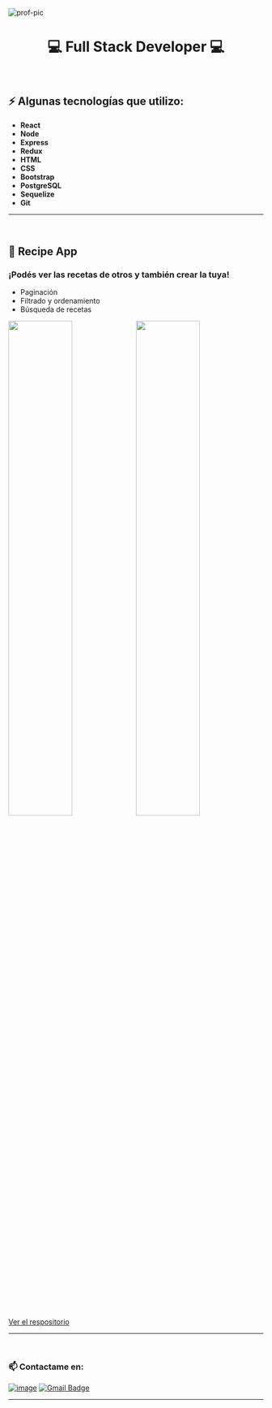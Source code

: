 ![prof-pic](https://user-images.githubusercontent.com/53587594/127256510-0b698460-da2c-4123-a3a5-743293b8cc8e.png)

<h1 align="center">
 💻 Full Stack Developer 💻
</h1>

<br>

## ⚡ Algunas tecnologías que utilizo:
-  <b>React</b>
-  <b>Node</b>
-  <b>Express</b>
-  <b>Redux</b>
-  <b>HTML</b>
-  <b>CSS</b>
-  <b>Bootstrap</b>
-  <b>PostgreSQL</b>
-  <b>Sequelize</b>
-  <b>Git</b>

---

<br>

## 📌 Recipe App
### ¡Podés ver las recetas de otros y también crear la tuya!
- Paginación
- Filtrado y ordenamiento
- Búsqueda de recetas

<img src="https://user-images.githubusercontent.com/53587594/127355191-0429a024-4121-4fcc-b4da-40d67770767e.png" width=50% height=50%><img src="https://user-images.githubusercontent.com/53587594/127354220-d26a1694-3d2b-4058-bf17-8366c4c7a4f9.png" width=50% height=50%>

[Ver el respositorio](https://github.com/ChristianNordfors/Recipes-React-Node)

---
<br>

### 📫 Contactame en:
[![image](https://img.shields.io/badge/-LinkedIn-0e76a8?style=plastic&logo=linkedIn)](https://www.linkedin.com/in/christian-nordfors-dev/)
[![Gmail Badge](https://img.shields.io/badge/-christiannordfors@gmail.com-c14438?style=flat-square&logo=Gmail&logoColor=white&link=mailto:christiannordfors@gmail.com)](mailto:christiannordfors@gmail.com)

---
